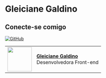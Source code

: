 # Gleiciane Galdino

## Conecte-se comigo

[![GitHub](https://img.shields.io/badge/GitHub-fff?style=for-the-badge&logo=github&logoColor=30A3DC)](https://github.com/gleicianegaldino)

<table>
  <tr>
    <td>
      <img width="80px" align="center" src="https://avatars.githubusercontent.com/gleicianegaldino"/>
    </td>
    <td align="left">
      <a href="https://github.com/gleicianegaldino">
        <span><b>Gleiciane Galdino</b></span>
      </a>
      <br>
      <span>Desenvolvedora Front-end</span>
    </td>
  </tr>
</table>

